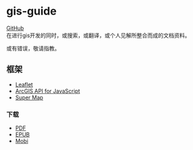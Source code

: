 #   gis-guide
[GitHub](https://github.com/mocheer/gis-guide)  
在进行gis开发的同时，或搜索，或翻译，或个人见解所整合而成的文档资料。

或有错误，敬请指教。

##  框架
-   [Leaflet](https://github.com/Leaflet/Leaflet)
-   [ArcGIS API for JavaScript](https://www.gitbook.com/download/epub/book/mch/gis-guide)
-   [Super Map](https://github.com/SuperMap/iClient-for-JavaScript)

###  下载
-   [PDF](https://www.gitbook.com/download/pdf/book/mch/gis-guide)
-   [EPUB](https://www.gitbook.com/download/epub/book/mch/gis-guide)
-   [Mobi](https://www.gitbook.com/download/mobi/book/mch/gis-guide)



